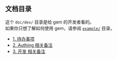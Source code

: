 ## 文档目录
这个 `doc/dev/` 目录是给 gem 的开发者看的。  
如果你只想了解如何使用 gem，请参阅 [`example/`](/example/) 目录。

* [1. 待办事项](./1.TODO.md)
* [2. Authing 相关备注](./2.Authing.md)
* [3. 开发 相关备注](./3.Dev.md)
